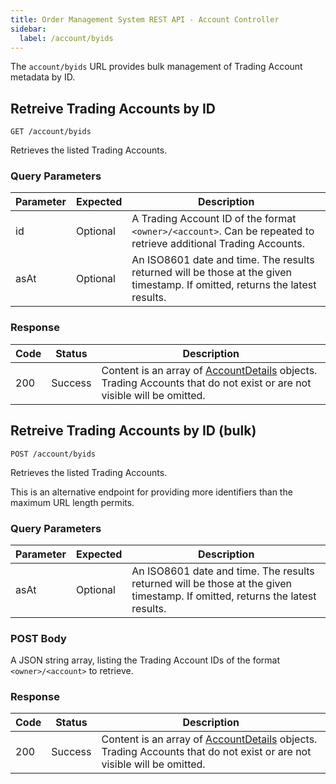 ```yaml
---
title: Order Management System REST API - Account Controller
sidebar:
  label: /account/byids
---
```


The `account/byids` URL provides bulk management of Trading Account metadata by ID.

## Retreive Trading Accounts by ID

`GET /account/byids`

Retrieves the listed Trading Accounts.

### Query Parameters

| Parameter | Expected | Description |
|-----------|----------|-------------|
| id        | Optional | A Trading Account ID of the format `<owner>/<account>`. Can be repeated to retrieve additional Trading Accounts. |
| asAt      | Optional | An ISO8601 date and time. The results returned will be those at the given timestamp. If omitted, returns the latest results. |

### Response

| Code | Status  | Description |
|------|---------|-------------|
| 200  | Success | Content is an array of [AccountDetails](../../proto/oms2/#accountdetails) objects.<br>Trading Accounts that do not exist or are not visible will be omitted. |

## Retreive Trading Accounts by ID (bulk)

`POST /account/byids`

Retrieves the listed Trading Accounts.

This is an alternative endpoint for providing more identifiers than the maximum URL length permits.

### Query Parameters

| Parameter | Expected | Description |
|-----------|----------|-------------|
| asAt      | Optional | An ISO8601 date and time. The results returned will be those at the given timestamp. If omitted, returns the latest results. |

### POST Body

A JSON string array, listing the Trading Account IDs of the format `<owner>/<account>` to retrieve.

### Response

| Code | Status  | Description |
|------|---------|-------------|
| 200  | Success | Content is an array of [AccountDetails](../../proto/oms2/#accountdetails) objects.<br>Trading Accounts that do not exist or are not visible will be omitted. |
